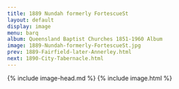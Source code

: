 ```yaml
---
title: 1889 Nundah formerly FortescueSt
layout: default
display: image
menu: barq
album: Queensland Baptist Churches 1851-1960 Album
image: 1889-Nundah-formerly-FortescueSt.jpg
prev: 1889-Fairfield-later-Annerley.html
next: 1890-City-Tabernacle.html
---
```

{% include image-head.md %}
{% include image.html %}